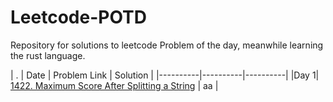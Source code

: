 # Leetcode-POTD
Repository for solutions to leetcode Problem of the day, meanwhile learning the rust language.


| . |  Date |  Problem Link |  Solution |
|----------|----------|----------|
|Day 1| [1422. Maximum Score After Splitting a String](https://leetcode.com/problems/maximum-score-after-splitting-a-string/description/) | aa |
